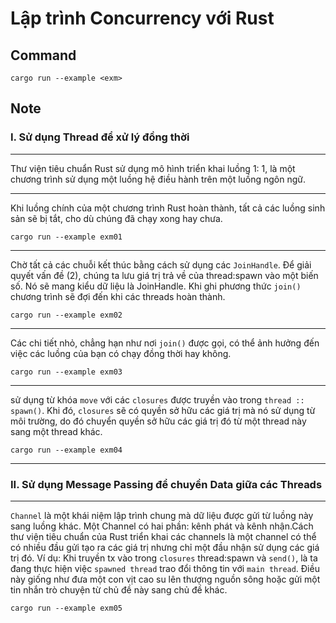 # Lập trình Concurrency với Rust
## Command

    cargo run --example <exm>

## Note

### I. Sử dụng Thread để xử lý đồng thời
---

Thư viện tiêu chuẩn Rust sử dụng mô hình triển khai luồng 1: 1, là một chương trình sử dụng một luồng hệ điều hành trên một luồng ngôn ngữ.

---

Khi luồng chính của một chương trình Rust hoàn thành, tất cả các luồng sinh sản sẽ bị tắt, cho dù chúng đã chạy xong hay chưa.

    cargo run --example exm01

---

Chờ tất cả các chuỗi kết thúc bằng cách sử dụng các `JoinHandle`. Để giải quyết vấn đề (2), chúng ta lưu giá trị trả về của thread:spawn vào một biến số. Nó sẽ mang kiểu dữ liệu là JoinHandle. Khi ghi phương thức `join()` chương trình sẽ đợi đến khi các threads hoàn thành.

    cargo run --example exm02

---

Các chi tiết nhỏ, chẳng hạn như nơi `join()` được gọi, có thể ảnh hưởng đến việc các luồng của bạn có chạy đồng thời hay không.

    cargo run --example exm03

---

sử dụng từ khóa `move` với các `closures` được truyền vào trong `thread :: spawn()`. Khi đó, `closures` sẽ có quyền sở hữu các giá trị mà nó sử dụng từ môi trường, do đó chuyển quyền sở hữu các giá trị đó từ một thread này sang một thread khác.

    cargo run --example exm04

---

### II. Sử dụng Message Passing để chuyền Data giữa các Threads
---
`Channel` là một khái niệm lập trình chung mà dữ liệu được gửi từ luồng này sang luồng khác. Một Channel có hai phần: kênh phát và kênh nhận.Cách thư viện tiêu chuẩn của Rust triển khai các channels là một channel có thể có nhiều đầu gửi tạo ra các giá trị nhưng chỉ một đầu nhận sử dụng các giá trị đó. 
Ví dụ: Khi truyền tx vào trong `closures` thread:spawn và `send()`, là ta đang thực hiện việc `spawned thread` trao đổi thông tin với `main thread`. Điều này giống như đưa một con vịt cao su lên thượng nguồn sông hoặc gửi một tin nhắn trò chuyện từ chủ đề này sang chủ đề khác.

    cargo run --example exm05